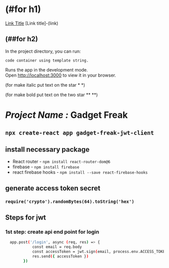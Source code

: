 # (#for h1)

[Link Title](link) [Link title]-(link)

## (##for h2)

In the project directory, you can run:

`code container using template string.`

Runs the app in the development mode.\
Open [http://localhost:3000](http://localhost:3000) to view it in your browser.

(for make italic put text on the star \* \*)

(for make bold put text on the two star \*\* \*\*)

# _Project Name :_ **Gadget Freak**

## `npx create-react app gadget-freak-jwt-client`

## install necessary package

- React router - `npm install react-router-dom@6`
- firebase - `npm install firebase`
- react firebase hooks - `npm install --save react-firebase-hooks`

## generate access token secret

### `require('crypto').randomBytes(64).toString('hex')`

## Steps for jwt

### 1st step: create api end point for login

```bash
  app.post('/login', async (req, res) => {
            const email = req.body
            const accessToken = jwt.sign(email, process.env.ACCESS_TOKEN_SECRET, { expiresIn: '1d' });
            res.send({ accessToken })
        })
```
